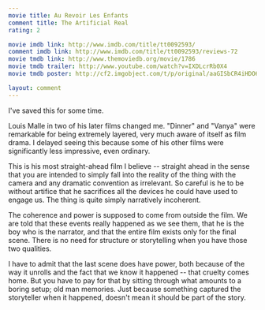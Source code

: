```yaml
---
movie title: Au Revoir Les Enfants
comment title: The Artificial Real
rating: 2

movie imdb link: http://www.imdb.com/title/tt0092593/
comment imdb link: http://www.imdb.com/title/tt0092593/reviews-72
movie tmdb link: http://www.themoviedb.org/movie/1786
movie tmdb trailer: http://www.youtube.com/watch?v=IXDLcrRb0X4
movie tmdb poster: http://cf2.imgobject.com/t/p/original/aaGISbCR4iHDO6Dzk6NyWGgSb4X.jpg

layout: comment
---
```


I've saved this for some time.

Louis Malle in two of his later films changed me. "Dinner" and "Vanya" were remarkable for being extremely layered, very much aware of itself as film drama. I delayed seeing this because some of his other films were significantly less impressive, even ordinary. 

This is his most straight-ahead film I believe -- straight ahead in the sense that you are intended to simply fall into the reality of the thing with the camera and any dramatic convention as irrelevant. So careful is he to be without artifice that he sacrifices all the devices he could have used to engage us. The thing is quite simply narratively incoherent.

The coherence and power is supposed to come from outside the film. We are told that these events really happened as we see them, that he is the boy who is the narrator, and that the entire film exists only for the final scene. There is no need for structure or storytelling when you have those two qualities. 

I have to admit that the last scene does have power, both because of the way it unrolls and the fact that we know it happened -- that cruelty comes home. But you have to pay for that by sitting through what amounts to a boring setup; old man memories. Just because something captured the storyteller when it happened, doesn't mean it should be part of the story.